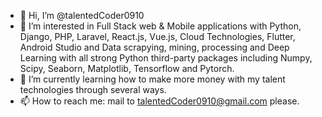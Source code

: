 - 👋 Hi, I’m @talentedCoder0910
- 👀 I’m interested in Full Stack web & Mobile applications with Python, Django, PHP, Laravel, React.js, Vue.js, Cloud Technologies, Flutter, Android Studio and Data scrapying, mining, processing and Deep Learning with all strong Python third-party packages including Numpy, Scipy, Seaborn, Matplotlib, Tensorflow and Pytorch.
- 🌱 I’m currently learning how to make more money with my talent technologies through several ways.
- 📫 How to reach me: mail to talentedCoder0910@gmail.com please.

<!---
talentedCoder0910/talentedCoder0910 is a ✨ special ✨ repository because its `README.md` (this file) appears on your GitHub profile.
You can click the Preview link to take a look at your changes.
--->
